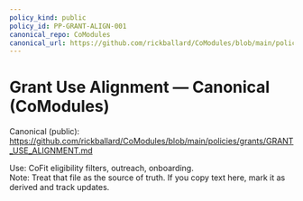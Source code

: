 ```yaml
---
policy_kind: public
policy_id: PP-GRANT-ALIGN-001
canonical_repo: CoModules
canonical_url: https://github.com/rickballard/CoModules/blob/main/policies/grants/GRANT_USE_ALIGNMENT.md
---
```


# Grant Use Alignment — Canonical (CoModules)

Canonical (public):  
https://github.com/rickballard/CoModules/blob/main/policies/grants/GRANT_USE_ALIGNMENT.md

Use: CoFit eligibility filters, outreach, onboarding.  
Note: Treat that file as the source of truth. If you copy text here, mark it as derived and track updates.
